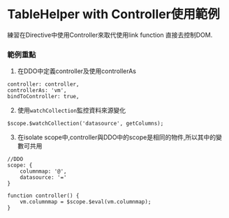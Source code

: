 ﻿TableHelper with Controller使用範例
===
練習在Directive中使用Controller來取代使用link function 直接去控制DOM.

### 範例重點
1. 在DDO中定義controller及使用controllerAs 
```
controller: controller,
controllerAs: 'vm',
bindToController: true,
```
2. 使用`watchCollection`監控資料來源變化
```
$scope.$watchCollection('datasource', getColumns);
```
3. 在isolate scope中,controller與DDO中的scope是相同的物件,所以其中的變數可共用

```
//DDO
scope: {
    columnmap: '@',
    datasource: '='  
}

function controller() {
    vm.columnmap = $scope.$eval(vm.columnmap);
}
```